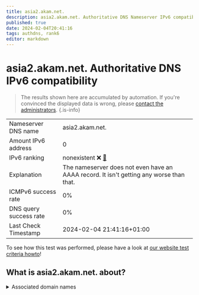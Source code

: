 ```yaml
---
title: asia2.akam.net.
description: asia2.akam.net. Authoritative DNS Nameserver IPv6 compatibility
published: true
date: 2024-02-04T20:41:16
tags: authdns, rank6
editor: markdown
---
```


# asia2.akam.net. Authoritative DNS IPv6 compatibility

> The results shown here are accumulated by automation. If you're convinced the displayed data is wrong, please [contact the administrators](/howto/chat). 
{.is-info}




|   |   |
| - | - |
| Nameserver DNS name | asia2.akam.net.
| Amount IPv6 address | 0
| IPv6 ranking | nonexistent :x: [🔗](/howto/ranking) |
| Explanation | The nameserver does not even have an AAAA record. It isn't getting any worse than that. |
| ICMPv6 success rate | 0%|
| DNS query success rate | 0% |
| Last Check Timestamp | 2024-02-04 21:41:16+01:00 |

To see how this test was performed, please have a look at [our website test criteria howto](/howto/testcriteria/authdns)!


## What is asia2.akam.net. about?






<details>
<summary>Associated domain names</summary>

www.hulu.com

</details>
